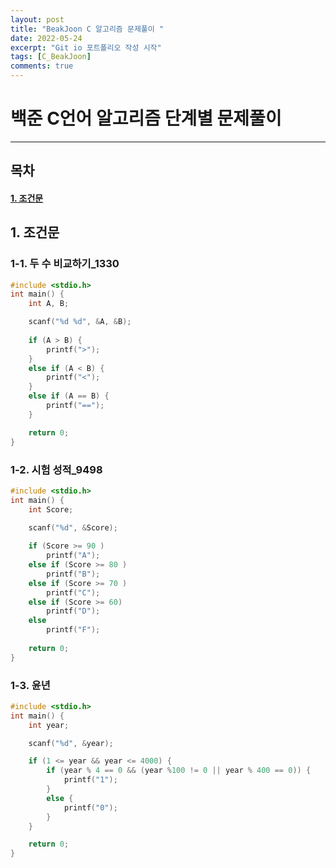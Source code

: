 ```yaml
---
layout: post
title: "BeakJoon C 알고리즘 문제풀이 "
date: 2022-05-24
excerpt: "Git io 포트폴리오 작성 시작"
tags: [C_BeakJoon]
comments: true
---
```


# 백준 C언어 알고리즘 단계별 문제풀이
------------------------------------------------------------

## 목차
#### [1. 조건문](#1-조건문)

## 1. 조건문

### 1-1. 두 수 비교하기_1330

~~~c
#include <stdio.h>
int main() {
	int A, B;

	scanf("%d %d", &A, &B);
	
	if (A > B) {
		printf(">");
	}
	else if (A < B) {
		printf("<");
	}
	else if (A == B) {
		printf("==");
	}

	return 0;
}
~~~

### 1-2. 시험 성적_9498

~~~c
#include <stdio.h>
int main() {
	int Score;

	scanf("%d", &Score);
	
	if (Score >= 90 ) 
		printf("A");	
	else if (Score >= 80 ) 
		printf("B");	
	else if (Score >= 70 ) 
		printf("C");	
	else if (Score >= 60) 
		printf("D");
	else
		printf("F");
	
	return 0;
}
~~~

### 1-3. 윤년

~~~c
#include <stdio.h>
int main() {
	int year;

	scanf("%d", &year);

	if (1 <= year && year <= 4000) {
		if (year % 4 == 0 && (year %100 != 0 || year % 400 == 0)) {
			printf("1");
		}
		else {
			printf("0");
		}
	}

	return 0;
}
~~~
